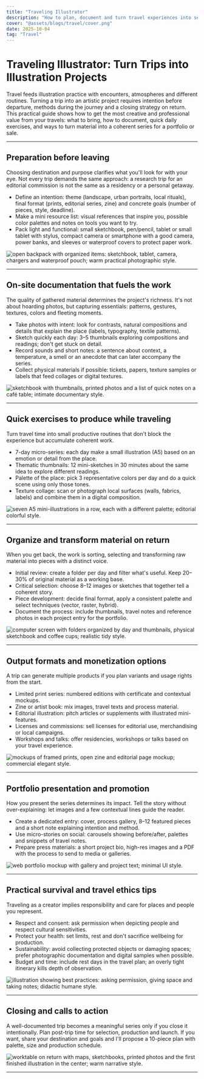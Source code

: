 ```yaml
---
title: "Traveling Illustrator"
description: "How to plan, document and turn travel experiences into sellable, meaningful illustration series."
cover: "@assets/blogs/travel/cover.png"
date: 2025-10-04
tag: "Travel"
---
```


# Traveling Illustrator: Turn Trips into Illustration Projects

Travel feeds illustration practice with encounters, atmospheres and different routines. Turning a trip into an artistic project requires intention before departure, methods during the journey and a closing strategy on return. This practical guide shows how to get the most creative and professional value from your travels: what to bring, how to document, quick daily exercises, and ways to turn material into a coherent series for a portfolio or sale.

---

## Preparation before leaving

Choosing destination and purpose clarifies what you'll look for with your eye. Not every trip demands the same approach: a research trip for an editorial commission is not the same as a residency or a personal getaway.

- Define an intention: theme (landscape, urban portraits, local rituals), final format (prints, editorial series, zine) and concrete goals (number of pieces, style, deadline).
- Make a mini resource list: visual references that inspire you, possible color palettes and notes on tools you want to try.
- Pack light and functional: small sketchbook, pen/pencil, tablet or small tablet with stylus, compact camera or smartphone with a good camera, power banks, and sleeves or waterproof covers to protect paper work.

![open backpack with organized items: sketchbook, tablet, camera, chargers and waterproof pouch; warm practical photographic style.](/src/assets/blogs/travel/1.png)

---

## On-site documentation that fuels the work

The quality of gathered material determines the project's richness. It's not about hoarding photos, but capturing essentials: patterns, gestures, textures, colors and fleeting moments.

- Take photos with intent: look for contrasts, natural compositions and details that explain the place (labels, typography, textile patterns).
- Sketch quickly each day: 3–5 thumbnails exploring compositions and readings; don't get stuck on detail.
- Record sounds and short notes: a sentence about context, a temperature, a smell or an anecdote that can later accompany the series.
- Collect physical materials if possible: tickets, papers, texture samples or labels that feed collages or digital textures.

![sketchbook with thumbnails, printed photos and a list of quick notes on a café table; intimate documentary style.](/src/assets/blogs/travel/2.png)

---

## Quick exercises to produce while traveling

Turn travel time into small productive routines that don't block the experience but accumulate coherent work.

- 7-day micro-series: each day make a small illustration (A5) based on an emotion or detail from the place.
- Thematic thumbnails: 12 mini-sketches in 30 minutes about the same idea to explore different readings.
- Palette of the place: pick 3 representative colors per day and do a quick scene using only those tones.
- Texture collage: scan or photograph local surfaces (walls, fabrics, labels) and combine them in a digital composition.

![seven A5 mini-illustrations in a row, each with a different palette; editorial colorful style.](/src/assets/blogs/travel/3.png)

---

## Organize and transform material on return

When you get back, the work is sorting, selecting and transforming raw material into pieces with a distinct voice.

- Initial review: create a folder per day and filter what's useful. Keep 20–30% of original material as a working base.
- Critical selection: choose 8–12 images or sketches that together tell a coherent story.
- Piece development: decide final format, apply a consistent palette and select techniques (vector, raster, hybrid).
- Document the process: include thumbnails, travel notes and reference photos in each project entry for the portfolio.

![computer screen with folders organized by day and thumbnails, physical sketchbook and coffee cups; realistic tidy style.](/src/assets/blogs/travel/4.png)

---

## Output formats and monetization options

A trip can generate multiple products if you plan variants and usage rights from the start.

- Limited print series: numbered editions with certificate and contextual mockups.
- Zine or artist book: mix images, travel texts and process material.
- Editorial illustration: pitch articles or supplements with illustrated mini-features.
- Licenses and commissions: sell licenses for editorial use, merchandising or local campaigns.
- Workshops and talks: offer residencies, workshops or talks based on your travel experience.

![mockups of framed prints, open zine and editorial page mockup; commercial elegant style.](/src/assets/blogs/travel/5.png)

---

## Portfolio presentation and promotion

How you present the series determines its impact. Tell the story without over-explaining: let images and a few contextual lines guide the reader.

- Create a dedicated entry: cover, process gallery, 8–12 featured pieces and a short note explaining intention and method.
- Use micro-stories on social: carousels showing before/after, palettes and snippets of travel notes.
- Prepare press materials: a short project bio, high-res images and a PDF with the process to send to media or galleries.

![web portfolio mockup with gallery and project text; minimal UI style.](/src/assets/blogs/travel/6.png)

---

## Practical survival and travel ethics tips

Traveling as a creator implies responsibility and care for places and people you represent.

- Respect and consent: ask permission when depicting people and respect cultural sensitivities.
- Protect your health: set limits, rest and don't sacrifice wellbeing for production.
- Sustainability: avoid collecting protected objects or damaging spaces; prefer photographic documentation and digital samples when possible.
- Budget and time: include rest days in the travel plan; an overly tight itinerary kills depth of observation.

![illustration showing best practices: asking permission, giving space and taking notes; didactic humane style.](/src/assets/blogs/travel/7.png)

---

## Closing and calls to action

A well-documented trip becomes a meaningful series only if you close it intentionally. Plan post-trip time for selection, production and launch. If you want, share your destination and goals and I'll propose a 10-piece plan with palette, size and production schedule.

![worktable on return with maps, sketchbooks, printed photos and the first finished illustration in the center; warm narrative style.](/src/assets/blogs/travel/8.png)

---
